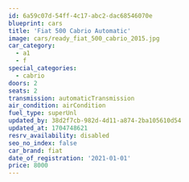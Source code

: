 ```yaml
---
id: 6a59c07d-54ff-4c17-abc2-dac68546070e
blueprint: cars
title: 'Fiat 500 Cabrio Automatic'
image: cars/ready_fiat_500_cabrio_2015.jpg
car_category:
  - a1
  - f
special_categories:
  - cabrio
doors: 2
seats: 2
transmission: automaticTransmission
air_condition: airCondition
fuel_type: superUnl
updated_by: 38d2f7cb-982d-4d11-a874-2ba105610d54
updated_at: 1704748621
resrv_availability: disabled
seo_no_index: false
car_brand: fiat
date_of_registration: '2021-01-01'
price: 8000
---
```

